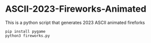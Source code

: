 # ASCII-2023-Fireworks-Animated
This is a python script that generates 2023 ASCII animated fireforks

```
pip install pygame
python3 fireworks.py
```
